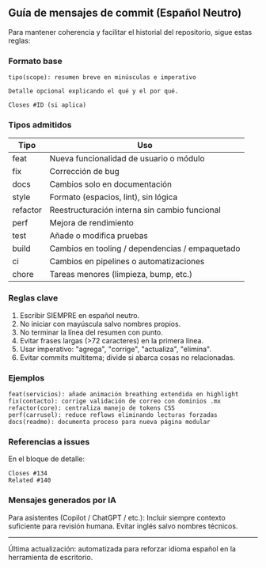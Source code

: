 ## Guía de mensajes de commit (Español Neutro)

Para mantener coherencia y facilitar el historial del repositorio, sigue estas reglas:

### Formato base
```
tipo(scope): resumen breve en minúsculas e imperativo

Detalle opcional explicando el qué y el por qué.

Closes #ID (si aplica)
```

### Tipos admitidos
| Tipo | Uso |
|------|-----|
| feat | Nueva funcionalidad de usuario o módulo |
| fix | Corrección de bug |
| docs | Cambios solo en documentación |
| style | Formato (espacios, lint), sin lógica |
| refactor | Reestructuración interna sin cambio funcional |
| perf | Mejora de rendimiento |
| test | Añade o modifica pruebas |
| build | Cambios en tooling / dependencias / empaquetado |
| ci | Cambios en pipelines o automatizaciones |
| chore | Tareas menores (limpieza, bump, etc.) |

### Reglas clave
1. Escribir SIEMPRE en español neutro.
2. No iniciar con mayúscula salvo nombres propios.
3. No terminar la línea del resumen con punto.
4. Evitar frases largas (>72 caracteres) en la primera línea.
5. Usar imperativo: "agrega", "corrige", "actualiza", "elimina".
6. Evitar commits multitema; divide si abarca cosas no relacionadas.

### Ejemplos
```
feat(servicios): añade animación breathing extendida en highlight
fix(contacto): corrige validación de correo con dominios .mx
refactor(core): centraliza manejo de tokens CSS
perf(carrusel): reduce reflows eliminando lecturas forzadas
docs(readme): documenta proceso para nueva página modular
```

### Referencias a issues
En el bloque de detalle:
```
Closes #134
Related #140
```

### Mensajes generados por IA
Para asistentes (Copilot / ChatGPT / etc.):
Incluir siempre contexto suficiente para revisión humana. Evitar inglés salvo nombres técnicos.

---
Última actualización: automatizada para reforzar idioma español en la herramienta de escritorio.
